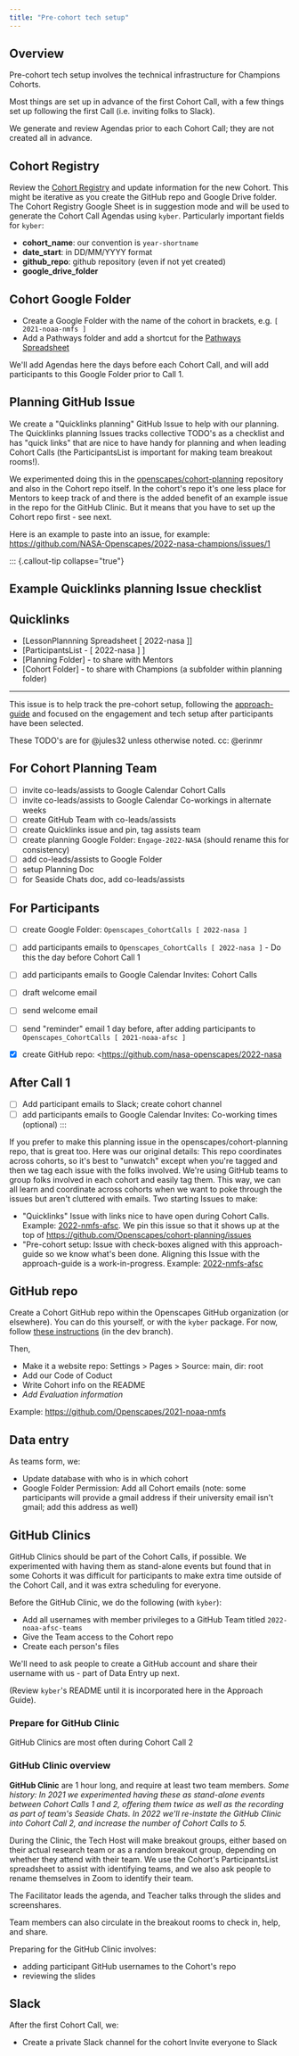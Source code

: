```yaml
---
title: "Pre-cohort tech setup"
---
```


## Overview

Pre-cohort tech setup involves the technical infrastructure for Champions Cohorts. 

Most things are set up in advance of the first Cohort Call, with a few things set up following the first Call (i.e. inviting folks to Slack). 

We generate and review Agendas prior to each Cohort Call; they are not created all in advance. 

## Cohort Registry

Review the [Cohort Registry](https://docs.google.com/spreadsheets/d/1Oej46BMX_SLIc1cwoyLHzNWwGlT3szez8FDKc3b418w/edit?usp=sharing) and update information for the new Cohort. This might be iterative as you create the GitHub repo and Google Drive folder. The Cohort Registry Google Sheet is in suggestion mode and will be used to generate the Cohort Call Agendas using `kyber`. Particularly important fields for `kyber`:

- **cohort_name**: our convention is `year-shortname`
- **date_start**: in DD/MM/YYYY format
- **github_repo**: github repository (even if not yet created)
- **google_drive_folder** 


## Cohort Google Folder

-   Create a Google Folder with the name of the cohort in brackets, e.g. `[ 2021-noaa-nmfs ]`
-   Add a Pathways folder and add a shortcut for the [Pathways Spreadsheet](https://docs.google.com/spreadsheets/d/1X_-qPdWDCpw2F3nZr6vZnq87guyUIGLvekm0XV2H-A8/edit#gid=0)

We'll add Agendas here the days before each Cohort Call, and will add participants to this Google Folder prior to Call 1.


## Planning GitHub Issue

We create a "Quicklinks planning" GitHub Issue to help with our planning. The Quicklinks planning Issues tracks collective TODO's as a checklist  and has "quick links" that are nice to have handy for planning and when leading Cohort Calls (the ParticipantsList is important for making team breakout rooms!). 

We experimented doing this in the [openscapes/cohort-planning](https://github.com/Openscapes/cohort-planning/issues) repository and also in the Cohort repo itself. In the cohort's repo it's one less place for Mentors to keep track of and there is the added benefit of an example issue in the repo for the GitHub Clinic. But it means that you have to set up the Cohort repo first - see next.

Here is an example to paste into an issue, for example: <https://github.com/NASA-Openscapes/2022-nasa-champions/issues/1>


::: {.callout-tip collapse="true"}
## Example Quicklinks planning Issue checklist

## Quicklinks

- [LessonPlannning Spreadsheet [ 2022-nasa ]]
- [ParticipantsList - [ 2022-nasa ] ]
- [Planning Folder] - to share with Mentors
- [Cohort Folder] - to share with Champions (a subfolder within planning folder)

*** 

This issue is to help track the pre-cohort setup, following the [approach-guide](https://openscapes.github.io/approach-guide/champions/) and focused on the engagement and tech setup after participants have been selected.

These TODO's are for @jules32 unless otherwise noted. cc: @erinmr 

## For Cohort Planning Team 

- [ ] invite co-leads/assists to Google Calendar Cohort Calls
- [ ] invite co-leads/assists to Google Calendar Co-workings in alternate weeks
- [ ] create GitHub Team with co-leads/assists 
- [ ] create Quicklinks issue and pin, tag assists team
- [ ] create planning Google Folder: `Engage-2022-NASA` (should rename this for consistency)
- [ ] add co-leads/assists to Google Folder
- [ ] setup Planning Doc
- [ ] for Seaside Chats doc, add co-leads/assists

## For Participants

- [ ] create Google Folder: `Openscapes_CohortCalls [ 2022-nasa ]` 
- [ ] add participants emails to `Openscapes_CohortCalls [ 2022-nasa ]` - Do this the day before Cohort Call 1
- [ ] add participants emails to Google Calendar Invites: Cohort Calls
- [ ] draft welcome email
- [ ] send welcome email
- [ ] send "reminder" email 1 day before, after adding participants to `Openscapes_CohortCalls [ 2021-noaa-afsc ]`
- [x] create GitHub repo: <https://github.com/nasa-openscapes/2022-nasa


## After Call 1
- [ ] Add participant emails to Slack; create cohort channel
- [ ] add participants emails to Google Calendar Invites: Co-working times (optional)
:::

If you prefer to make this planning issue in the openscapes/cohort-planning repo, that is great too. Here was our original details: This repo coordinates across cohorts, so it's best to "unwatch" except when you're tagged and then we tag each issue with the folks involved. We're using GitHub teams to group folks involved in each cohort and easily tag them. This way, we can all learn and coordinate across cohorts when we want to poke through the issues but aren't cluttered with emails. Two starting Issues to make: 

- "Quicklinks" Issue with links nice to have open during Cohort Calls. Example: [2022-nmfs-afsc](https://github.com/Openscapes/cohort-planning/issues/47). We pin this issue so that it shows up at the top of  <https://github.com/Openscapes/cohort-planning/issues>
- "Pre-cohort setup: Issue with check-boxes aligned with this approach-guide so we know what's been done. Aligning this Issue with the approach-guide is a work-in-progress. Example: [2022-nmfs-afsc](https://github.com/Openscapes/cohort-planning/issues/48) 


## GitHub repo 

Create a Cohort GitHub repo within the Openscapes GitHub organization (or elsewhere). You can do this yourself, or with the `kyber` package. For now, follow [these instructions](https://github.com/openscapes/kyber/tree/dev#kyber) (in the dev branch). 

Then, 
-   Make it a website repo: Settings > Pages > Source: main, dir: root
-   Add our Code of Coduct
-   Write Cohort info on the README
-   *Add Evaluation information*

Example: <https://github.com/Openscapes/2021-noaa-nmfs>

## Data entry

As teams form, we:

-   Update database with who is in which cohort
-   Google Folder Permission: Add all Cohort emails (note: some participants will provide a gmail address if their university email isn't gmail; add this address as well)

## GitHub Clinics

GitHub Clinics should be part of the Cohort Calls, if possible. We experimented with having them as stand-alone events but found that in some Cohorts it was difficult for participants to make extra time outside of the Cohort Call, and it was extra scheduling for everyone.

Before the GitHub Clinic, we do the following (with `kyber`):

- Add all usernames with member privileges to a GitHub Team titled `2022-noaa-afsc-teams`
- Give the Team access to the Cohort repo
- Create each person's files

We'll need to ask people to create a GitHub account and share their username with us - part of Data Entry up next. 

(Review `kyber`'s README until it is incorporated here in the Approach Guide).

### Prepare for GitHub Clinic

GitHub Clinics are most often during Cohort Call 2

### GitHub Clinic overview

**GitHub Clinic** are 1 hour long, and require at least two team members. *Some history: In 2021 we experimented having these as stand-alone events between Cohort Calls 1 and 2, offering them twice as well as the recording as part of team's Seaside Chats. In 2022 we'll re-instate the GitHub Clinic into Cohort Call 2, and increase the number of Cohort Calls to 5.* 

During the Clinic, the Tech Host will make breakout groups, either based on their actual research team or as a random breakout group, depending on whether they attend with their team. We use the Cohort's ParticipantsList spreadsheet to assist with identifying teams, and we also ask people to rename themselves in Zoom to identify their team. 

The Facilitator leads the agenda, and Teacher talks through the slides and screenshares. 

Team members can also circulate in the breakout rooms to check in, help, and share.

Preparing for the GitHub Clinic involves: 

- adding participant GitHub usernames to the Cohort's repo
- reviewing the slides



## Slack

After the first Cohort Call, we:

-   Create a private Slack channel for the cohort Invite everyone to Slack

